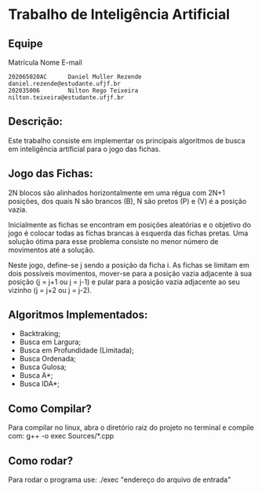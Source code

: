 # Trabalho de Inteligência Artificial

## Equipe

Matrícula       Nome                                E-mail
```
202065020AC      Daniel Muller Rezende               daniel.rezende@estudante.ufjf.br
202035006        Nilton Rego Teixeira                nilton.teixeira@estudante.ufjf.br
```
## Descrição:
Este trabalho consiste em implementar os principais algoritmos de busca em inteligência artificial para o jogo das fichas.

## Jogo das Fichas:
2N blocos são alinhados horizontalmente em uma régua com 2N+1 posições, dos quais N são brancos (B), N são pretos (P) e (V) é a posição vazia. 

Inicialmente as fichas se encontram em posições aleatórias e o objetivo do jogo é colocar todas as fichas brancas à esquerda das fichas pretas. Uma solução ótima para esse problema consiste no menor número de movimentos até a solução.

Neste jogo, define-se j sendo a posição da ficha i. As fichas se limitam em dois possíveis movimentos, mover-se para a posição vazia adjacente à sua posição (j = j+1 ou j = j-1) e pular para a posição vazia adjacente ao seu vizinho (j = j+2 ou j = j-2).

## Algoritmos Implementados:

- Backtraking;
- Busca em Largura;
- Busca em Profundidade (Limitada);
- Busca Ordenada;
- Busca Gulosa;
- Busca A*;
- Busca IDA*;

## Como Compilar?

Para compilar no linux, abra o diretório raiz do projeto no terminal e compile com:
 g++ -o exec Sources/*.cpp

## Como rodar?

Para rodar o programa use:
./exec "endereço do arquivo de entrada"

